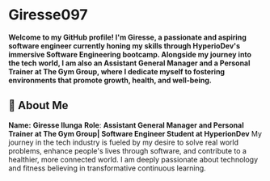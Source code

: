 # Giresse097
**Welcome to my GitHub profile! I'm Giresse, a passionate and aspiring software engineer currently honing my skills through HyperioDev's immersive Software Engineering bootcamp. Alongside my journey into the tech world, I am also an Assistant General Manager and a Personal Trainer at The Gym Group, where I dedicate myself to fostering environments that promote growth, health, and well-being.**

## 🚀 About Me
**Name:** **Giresse Ilunga**
**Role**: **Assistant General Manager and Personal Trainer at The Gym Group| Software Engineer Student at HyperionDev**
My journey in the tech industry is fueled by my desire to solve real world problems, enhance people's lives through software, and contribute to a healthier, more connected world. I am deeply passionate about technology and fitness believing in transformative continuous learning.

